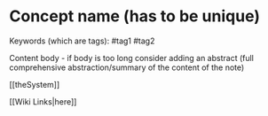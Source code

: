 # Concept name (has to be unique)

Keywords (which are tags): #tag1 #tag2

Content body - if body is too long consider adding an abstract (full comprehensive abstraction/summary of the content of the note)

[[theSystem]]

[[Wiki Links|here]]

[//begin]: # "Autogenerated link references for markdown compatibility"
[_system]: _system "_system"
[//end]: # "Autogenerated link references"